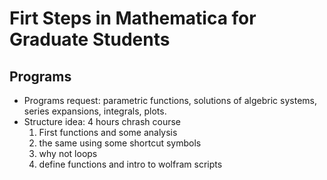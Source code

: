 # Firt Steps in Mathematica for Graduate Students

## Programs
  - Programs request: parametric functions, solutions of algebric systems, series expansions, integrals, plots.
  - Structure idea: 4 hours chrash course
      1. First functions and some analysis
      2. the same using some shortcut symbols
      3. why not loops
      4. define functions and intro to wolfram scripts 